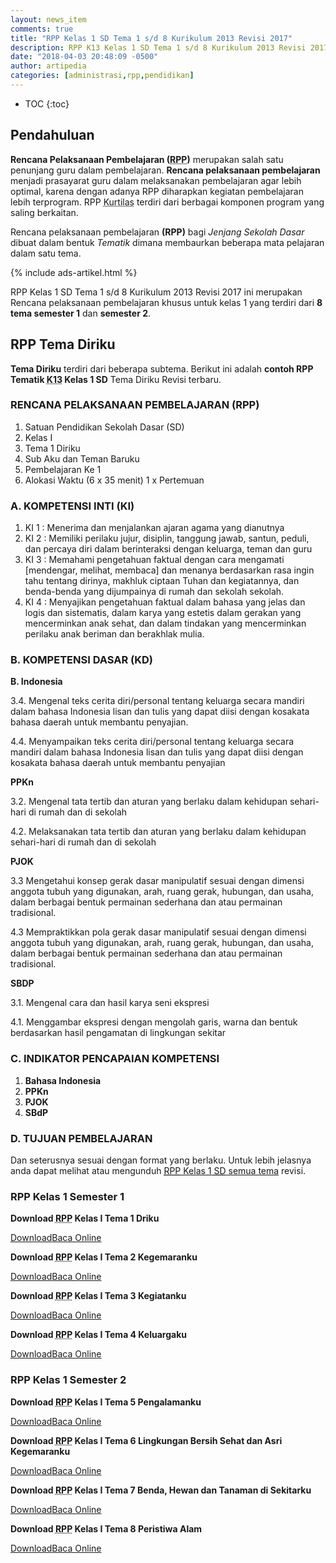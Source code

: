 ```yaml
---
layout: news_item
comments: true
title: "RPP Kelas 1 SD Tema 1 s/d 8 Kurikulum 2013 Revisi 2017"
description: RPP K13 Kelas 1 SD Tema 1 s/d 8 Kurikulum 2013 Revisi 2017, RPP Tematik Kelas 1 SD Kurikulum 2013 Revisi 2017 semester 1 dan semester pdf/doc.
date: "2018-04-03 20:48:09 -0500"
author: artipedia
categories: [administrasi,rpp,pendidikan]
---
```

* TOC
{:toc}

## Pendahuluan
<b>Rencana Pelaksanaan Pembelajaran (<acronym title="Rencana Pelaksanaan Pembelajaran">RPP</acronym>)</b> merupakan salah satu penunjang guru dalam pembelajaran. <b>Rencana pelaksanaan pembelajaran</b> menjadi prasayarat guru dalam melaksanakan pembelajaran agar lebih optimal, karena dengan adanya RPP diharapkan kegiatan pembelajaran lebih terprogram. RPP <acronym title="Kurikulum 2013">Kurtilas</acronym> terdiri dari berbagai komponen program yang saling berkaitan. 

Rencana pelaksanaan pembelajaran <b>(RPP)</b> bagi <i>Jenjang Sekolah Dasar</i> dibuat dalam bentuk <i>Tematik</i> dimana membaurkan beberapa mata pelajaran dalam satu tema.

{% include ads-artikel.html %}

RPP Kelas 1 SD Tema 1 s/d 8 Kurikulum 2013 Revisi 2017 ini merupakan Rencana pelaksanaan pembelajaran khusus untuk kelas 1 yang terdiri dari **8 tema semester 1** dan **semester 2**.

## RPP Tema Diriku
<b>Tema Diriku</b> terdiri dari beberapa subtema. Berikut ini adalah <b>contoh RPP Tematik <acronym title="Kurikulum 2013">K13</acronym> Kelas 1 SD</b> Tema Diriku Revisi terbaru.

### RENCANA PELAKSANAAN PEMBELAJARAN (RPP)
1. Satuan Pendidikan Sekolah Dasar (SD)
2. Kelas I
3. Tema 1 Diriku
4. Sub Aku dan Teman Baruku
5. Pembelajaran Ke 1
6. Alokasi Waktu (6 x 35 menit) 1 x Pertemuan

### A. KOMPETENSI INTI (KI)
1. KI 1 : Menerima dan menjalankan ajaran agama yang dianutnya
2. KI 2 : Memiliki perilaku jujur, disiplin, tanggung jawab, santun, peduli, dan percaya diri dalam berinteraksi dengan keluarga, teman dan guru
3. KI 3 : Memahami pengetahuan faktual dengan cara mengamati [mendengar, melihat, membaca] dan menanya berdasarkan rasa ingin tahu tentang dirinya, makhluk ciptaan Tuhan dan kegiatannya, dan benda-benda yang dijumpainya di rumah dan sekolah sekolah.
4. KI 4 : Menyajikan pengetahuan faktual dalam bahasa yang jelas dan logis dan sistematis, dalam karya yang estetis dalam gerakan yang mencerminkan anak sehat, dan dalam tindakan yang mencerminkan perilaku anak beriman dan berakhlak mulia.

### B. KOMPETENSI DASAR (KD)
<strong>B. Indonesia</strong>

3.4. Mengenal teks cerita diri/personal tentang keluarga secara mandiri dalam bahasa Indonesia lisan dan tulis yang dapat diisi dengan kosakata bahasa daerah untuk membantu penyajian.

4.4. Menyampaikan teks cerita diri/personal tentang keluarga secara mandiri dalam bahasa Indonesia lisan dan tulis yang dapat diisi dengan kosakata bahasa daerah untuk membantu penyajian

<strong>PPKn</strong>

3.2. Mengenal tata tertib dan aturan yang berlaku dalam kehidupan sehari-hari di rumah dan di sekolah

4.2. Melaksanakan tata tertib dan aturan yang berlaku dalam kehidupan sehari-hari di rumah dan di sekolah

<strong>PJOK</strong>

3.3 Mengetahui konsep gerak dasar manipulatif sesuai dengan dimensi anggota tubuh yang digunakan, arah, ruang gerak, hubungan, dan usaha, dalam berbagai bentuk permainan sederhana dan atau permainan tradisional.

4.3 Mempraktikkan pola gerak dasar manipulatif sesuai dengan dimensi anggota tubuh yang digunakan, arah, ruang gerak, hubungan, dan usaha, dalam berbagai bentuk permainan sederhana dan atau permainan tradisional.

<strong>SBDP</strong>

3.1. Mengenal cara dan hasil karya seni ekspresi

4.1. Menggambar ekspresi dengan mengolah garis, warna dan bentuk berdasarkan hasil pengamatan di lingkungan sekitar

### C. INDIKATOR PENCAPAIAN KOMPETENSI
1. <strong>Bahasa Indonesia</strong>
2. <strong>PPKn</strong>
3. <strong>PJOK</strong>
4. <strong>SBdP</strong>

### D. TUJUAN PEMBELAJARAN
Dan seterusnya sesuai dengan format yang berlaku. Untuk lebih jelasnya anda dapat melihat atau mengunduh <a href="/wiki/rpp-kelas-1-sd-tema-1-8-kurikulum-2013-revisi.html" title="RPP Kelas 1 SD semua tema"><acronym title="Rencana Pelaksanaan Pembelajaran">RPP</acronym> Kelas 1 <acronym title="Sekolah Dasar">SD</acronym> semua tema</a> revisi.

### RPP Kelas 1 Semester 1
<p><strong>Download <acronym title="Rencana Pelaksanaan Pembelajaran">RPP</acronym> Kelas I Tema 1 Driku</strong></p>
<p><a class="button download" href="https://docs.google.com/uc?export=download&id=0B5QcJ2Mo9-L2cXRfX1JKU0xjUWs" rel="nofollow" target="_blank" title="Download">Download</a><a class="button demo open-dialog" href="https://drive.google.com/file/d/0B5QcJ2Mo9-L2cXRfX1JKU0xjUWs/preview" Title="Baca Online" rel="nofollow">Baca Online</a></p>

<p><strong>Download <acronym title="Rencana Pelaksanaan Pembelajaran">RPP</acronym> Kelas I Tema 2 Kegemaranku</strong></p>
<p><a class="button download" href="https://docs.google.com/uc?export=download&id=0B5QcJ2Mo9-L2NzE4bC05czduOTQ" rel="nofollow" target="_blank" title="Download">Download</a><a class="button demo open-dialog" href="https://drive.google.com/file/d/0B5QcJ2Mo9-L2NzE4bC05czduOTQ/preview" Title="Baca Online" rel="nofollow">Baca Online</a></p>

<p><strong>Download <acronym title="Rencana Pelaksanaan Pembelajaran">RPP</acronym> Kelas I Tema 3 Kegiatanku</strong></p>
<p><a class="button download" href="https://docs.google.com/uc?export=download&id=0B5QcJ2Mo9-L2azgxSWNnbUhnWkU" rel="nofollow" target="_blank" title="Download">Download</a><a class="button demo open-dialog" href="https://drive.google.com/file/d/0B5QcJ2Mo9-L2azgxSWNnbUhnWkU/preview" Title="Baca Online" rel="nofollow">Baca Online</a></p>

<p><strong>Download <acronym title="Rencana Pelaksanaan Pembelajaran">RPP</acronym> Kelas I Tema 4 Keluargaku</strong></p>
<p><a class="button download" href="https://docs.google.com/uc?export=download&id=0B5QcJ2Mo9-L2ZmFaRzljVVdXdEU" rel="nofollow" target="_blank" title="Download">Download</a><a class="button demo open-dialog" href="https://drive.google.com/file/d/0B5QcJ2Mo9-L2ZmFaRzljVVdXdEU/preview" Title="Baca Online" rel="nofollow">Baca Online</a></p>

<h3>RPP Kelas 1 Semester 2</h3>
<p><strong>Download <acronym title="Rencana Pelaksanaan Pembelajaran">RPP</acronym> Kelas I Tema 5 Pengalamanku</strong></p>
<p><a class="button download" href="https://docs.google.com/uc?export=download&id=0B5QcJ2Mo9-L2ekprNnhGNF95aDg" rel="nofollow" target="_blank" title="Download">Download</a><a class="button demo open-dialog" href="https://drive.google.com/file/d/0B5QcJ2Mo9-L2ekprNnhGNF95aDg/preview" Title="Baca Online" rel="nofollow">Baca Online</a></p>

<p><strong>Download <acronym title="Rencana Pelaksanaan Pembelajaran">RPP</acronym> Kelas I Tema 6 Lingkungan Bersih Sehat dan Asri Kegemaranku</strong></p>
<p><a class="button download" href="https://docs.google.com/uc?export=download&id=0B5QcJ2Mo9-L2QWhiSVJEOWd4YkE" rel="nofollow" target="_blank" title="Download">Download</a><a class="button demo open-dialog" href="https://drive.google.com/file/d/0B5QcJ2Mo9-L2QWhiSVJEOWd4YkE/preview" Title="Baca Online" rel="nofollow">Baca Online</a></p>

<p><strong>Download <acronym title="Rencana Pelaksanaan Pembelajaran">RPP</acronym> Kelas I Tema 7 Benda, Hewan dan Tanaman di Sekitarku</strong></p>
<p><a class="button download" href="https://docs.google.com/uc?export=download&id=0B5QcJ2Mo9-L2UzlEZ2NXdURkcjA" rel="nofollow" target="_blank" title="Download">Download</a><a class="button demo open-dialog" href="https://drive.google.com/file/d/0B5QcJ2Mo9-L2UzlEZ2NXdURkcjA/preview" Title="Baca Online" rel="nofollow">Baca Online</a></p>

<p><strong>Download <acronym title="Rencana Pelaksanaan Pembelajaran">RPP</acronym> Kelas I Tema 8 Peristiwa Alam</strong></p>
<p><a class="button download" href="https://docs.google.com/uc?export=download&id=0B5QcJ2Mo9-L2dUtOT2JsWlZlS3M" rel="nofollow" target="_blank" title="Download">Download</a><a class="button demo open-dialog" href="https://drive.google.com/file/d/0B5QcJ2Mo9-L2dUtOT2JsWlZlS3M/preview" Title="Baca Online" rel="nofollow">Baca Online</a></p>
